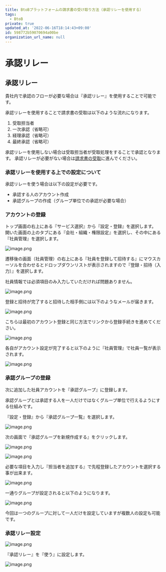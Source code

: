 ```yaml
---
title: BtoBプラットフォームの請求書の受け取り方法（承認リレーを使用する）
tags:
  - BtoB
private: true
updated_at: '2022-06-16T18:14:43+09:00'
id: 598772b59070694a00be
organization_url_name: null
---
```

# 承認リレー

## 承認リレー

貴社内で承認のフローが必要な場合は『承認リレー』を使用することで可能です。

承認リレーを使用することで請求書の受取は以下のような流れになります。

1. 受取担当者
1. 一次承認（省略可）
1. 経理承認（省略可）
1. 最終承認（省略可）

承認リレーを使用しない場合は受取担当者が受取処理をすることで承認となります。
承認リレーが必要がない場合は[請求書の受取](#請求書の受取)に進んでください。

### 承認リレーを使用する上での設定について

承認リレーを使う場合は以下の設定が必要です。

- 承認する人のアカウント作成
- 承認グループの作成（グループ単位での承認が必要な場合）

### アカウントの登録

トップ画面の右上にある『サービス選択』から『設定・登録』を選択します。
開いた画面の上のタブにある『会社・組織・権限設定』を選択し、その中にある『社員管理』を選択します。

![image.png](https://qiita-image-store.s3.ap-northeast-1.amazonaws.com/0/19224/f7cfb95f-c869-64b3-873b-ad549d4919a9.png)

遷移後の画面（社員管理）の右上にある『社員を登録して招待する』にマウスカーソルを合わせるとドロップダウンリストが表示されますので『登録・招待（入力）』を選択します。

社員情報では必須項目のみ入力していただければ問題ありません。

![image.png](https://qiita-image-store.s3.ap-northeast-1.amazonaws.com/0/19224/e708215c-24e4-d05e-151b-b2b134443e1f.png)

登録と招待が完了すると招待した相手側には以下のようなメールが届きます。

![image.png](https://qiita-image-store.s3.ap-northeast-1.amazonaws.com/0/19224/ef0de7b7-702a-42f0-1313-260e0228b6c2.png)

こちらは最初のアカウント登録と同じ方法でリンクから登録手続きを進めてください。

![image.png](https://qiita-image-store.s3.ap-northeast-1.amazonaws.com/0/19224/9b7df471-d533-ed94-424a-5ee749e798cb.png)

各自がアカウント設定が完了すると以下のように『社員管理』で社員一覧が表示されます。

![image.png](https://qiita-image-store.s3.ap-northeast-1.amazonaws.com/0/19224/61a71997-83c2-ff5b-6670-14d8b0734c97.png)

### 承認グループの登録

次に追加した社員アカウントを『承認グループ』に登録します。

承認グループとは承認する人を一人だけではなくグループ単位で行えるようにする仕組みです。

『設定・登録』から『承認グループ一覧』を選択します。

![image.png](https://qiita-image-store.s3.ap-northeast-1.amazonaws.com/0/19224/970f00bc-49bc-7eff-95a4-e0b6c6e144a7.png)

次の画面で『承認グループを新規作成する』をクリックします。

![image.png](https://qiita-image-store.s3.ap-northeast-1.amazonaws.com/0/19224/5df6e8b3-ffc7-f06b-eafc-3a6f49f84f0c.png)

![image.png](https://qiita-image-store.s3.ap-northeast-1.amazonaws.com/0/19224/c2e5863b-d0e7-1845-d9fa-24448f675b91.png)

必要な項目を入力し『担当者を追加する』で先程登録したアカウントを選択する事が出来ます。

![image.png](https://qiita-image-store.s3.ap-northeast-1.amazonaws.com/0/19224/e8084148-b00e-523c-9364-a1e4218c590c.png)

一通りグループが設定されると以下のようになります。

![image.png](https://qiita-image-store.s3.ap-northeast-1.amazonaws.com/0/19224/e2800247-11eb-f2b5-770f-fd26b36c5fbd.png)

今回は一つのグループに対して一人だけを設定していますが複数人の設定も可能です。

### 承認リレー設定

![image.png](https://qiita-image-store.s3.ap-northeast-1.amazonaws.com/0/19224/1dfd9862-889e-1411-9e4c-d61be91fd57b.png)

『承認リレー』を『使う』に設定します。

![image.png](https://qiita-image-store.s3.ap-northeast-1.amazonaws.com/0/19224/2e7ee14b-b77e-e6f3-c3f9-72c7d5340bfa.png)

